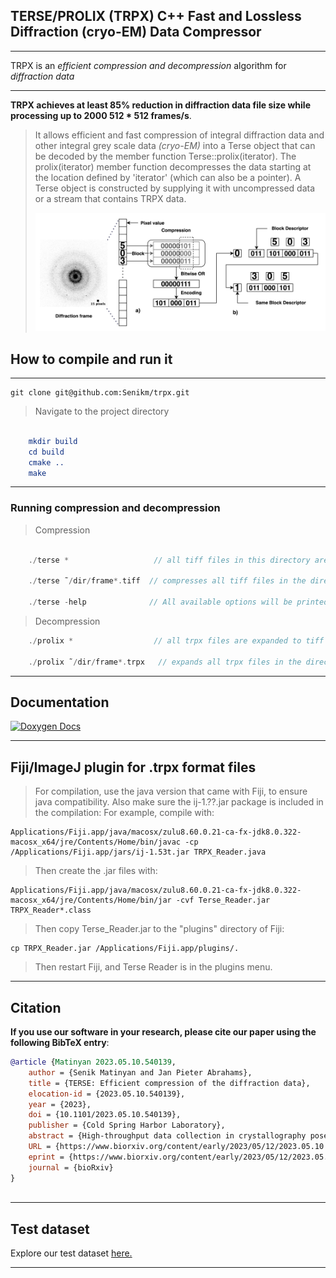 ##  TERSE/PROLIX (TRPX) C++ Fast and Lossless Diffraction (cryo-EM) Data Compressor

___


TRPX is an *efficient compression and decompression* algorithm for *diffraction data* 

---

**TRPX achieves at least 85% reduction in diffraction data  file size while processing up to 2000 512 * 512 frames/s**.
>It allows efficient and fast compression of integral diffraction data and other integral grey scale
data *(cryo-EM)* into a Terse object that can be decoded by the member function Terse<T>::prolix(iterator). The
prolix(iterator) member function decompresses the data starting at the location defined by 'iterator'
(which can also be a pointer). A Terse object is constructed by supplying it with uncompressed data or a
stream that contains TRPX data.
> 
> ![TRPX workflow](images/terse.png)

## How to compile and run it

___

    git clone git@github.com:Senikm/trpx.git 
> Navigate to the project directory
```cmake

    mkdir build
    cd build
    cmake ..
    make 
```
---

### Running compression and decompression


> Compression
``` c++

    ./terse *                   // all tiff files in this directory are compressed to trpx files 
    
    ./terse ˜/dir/frame*.tiff  // compresses all tiff files in the directory ~/dir that start with frame\n"
    
    ./terse -help              // All available options will be printed
``` 

> Decompression

```c++
    ./prolix *                  // all trpx files are expanded to tiff files

    ./prolix ˜/dir/frame*.trpx   // expands all trpx files in the directory ~/dir that start with frame\n"


```

---

## Documentation

[![Doxygen Docs](https://img.shields.io/badge/documentation-Doxygen-blue.svg)](https://senikm.github.io/trpx/)

---

## Fiji/ImageJ plugin for .trpx format files


> For compilation, use the java version that came with Fiji, to ensure java compatibility. Also make sure the ij-1.??.jar package is included in the compilation:
> For example, compile with:


    Applications/Fiji.app/java/macosx/zulu8.60.0.21-ca-fx-jdk8.0.322-macosx_x64/jre/Contents/Home/bin/javac -cp /Applications/Fiji.app/jars/ij-1.53t.jar TRPX_Reader.java

> Then create the .jar files with:

    Applications/Fiji.app/java/macosx/zulu8.60.0.21-ca-fx-jdk8.0.322-macosx_x64/jre/Contents/Home/bin/jar -cvf Terse_Reader.jar TRPX_Reader*.class

> Then copy Terse_Reader.jar to the "plugins" directory of Fiji:

    cp TRPX_Reader.jar /Applications/Fiji.app/plugins/.

> Then restart Fiji, and Terse Reader is in the plugins menu.

---
## Citation

**If you use our software in your research, please cite our paper using the following BibTeX entry**:

``` bibtex
@article {Matinyan 2023.05.10.540139,
	author = {Senik Matinyan and Jan Pieter Abrahams},
	title = {TERSE: Efficient compression of the diffraction data},
	elocation-id = {2023.05.10.540139},
	year = {2023},
	doi = {10.1101/2023.05.10.540139},
	publisher = {Cold Spring Harbor Laboratory},
	abstract = {High-throughput data collection in crystallography poses significant challenges in handling massive amounts of data. Here, we present TERSE, a novel lossless compression algorithm specifically designed for diffraction data. We compare TERSE with the established lossless compression algorithms implemented in gzip, CBF, and HDF5, in terms of compression efficiency and speed, using continuous rotation electron diffraction data of an inorganic compound. Our results show that TERSE outperforms these algorithms by achieving a higher data compression at a speed that is at least an order of magnitude faster. TERSE files are byte-order independent and the algorithm can be readily implemented in hardware. By providing a tailored solution for diffraction data, TERSE facilitates more efficient data analysis and interpretation while mitigating storage and transmission concerns. TERSE C++20 compression/decompression code and an ImageJ/Fiji java plugin for reading TERSE files are open-sourced on GitHub under the permissive MIT license.Competing Interest StatementThe authors have declared no competing interest.},
	URL = {https://www.biorxiv.org/content/early/2023/05/12/2023.05.10.540139},
	eprint = {https://www.biorxiv.org/content/early/2023/05/12/2023.05.10.540139.full.pdf},
	journal = {bioRxiv}
}
 

```
---
## Test dataset

Explore our test dataset [here.](https://drive.google.com/drive/folders/16UVHtia6GAK9WFO3RtO32tImhSlgdxEd?usp=sharing)


---